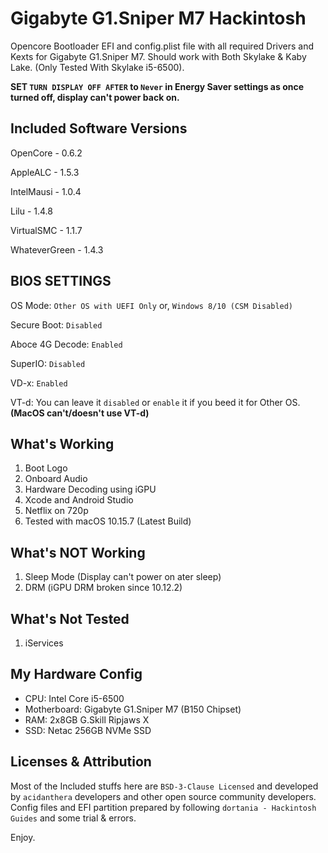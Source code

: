 # Gigabyte G1.Sniper M7 Hackintosh

Opencore Bootloader EFI and config.plist file with all required Drivers and Kexts for Gigabyte G1.Sniper M7. Should work with Both Skylake & Kaby Lake. (Only Tested With Skylake i5-6500).

**SET `TURN DISPLAY OFF AFTER` to `Never` in Energy Saver settings as once turned off, display can't power back on.**

## Included Software Versions

OpenCore - 0.6.2

AppleALC - 1.5.3

IntelMausi - 1.0.4

Lilu - 1.4.8

VirtualSMC -  1.1.7

WhateverGreen - 1.4.3

## BIOS SETTINGS

OS Mode: `Other OS with UEFI Only` or, `Windows 8/10 (CSM Disabled)`
    
Secure Boot: `Disabled`
    
Aboce 4G Decode: `Enabled`
    
SuperIO: `Disabled`

VD-x: `Enabled`

VT-d: You can leave it `disabled` or `enable` it if you beed it for Other OS. **(MacOS can't/doesn't use VT-d)**

## What's Working

1. Boot Logo
2. Onboard Audio
3. Hardware Decoding using iGPU
4. Xcode and Android Studio
5. Netflix on 720p
6. Tested with macOS 10.15.7 (Latest Build)

## What's NOT Working 

1. Sleep Mode (Display can't power on ater sleep)
2. DRM (iGPU DRM broken since 10.12.2)

## What's Not Tested

1. iServices 

## My Hardware Config

* CPU: Intel Core i5-6500
* Motherboard: Gigabyte G1.Sniper M7 (B150 Chipset)
* RAM: 2x8GB G.Skill Ripjaws X
* SSD: Netac 256GB NVMe SSD

## Licenses & Attribution 

Most of the Included stuffs here are  `BSD-3-Clause Licensed` and developed by `acidanthera` developers and other open source community developers. Config files and EFI partition prepared by following `dortania - Hackintosh Guides` and some trial & errors. 

Enjoy. 
